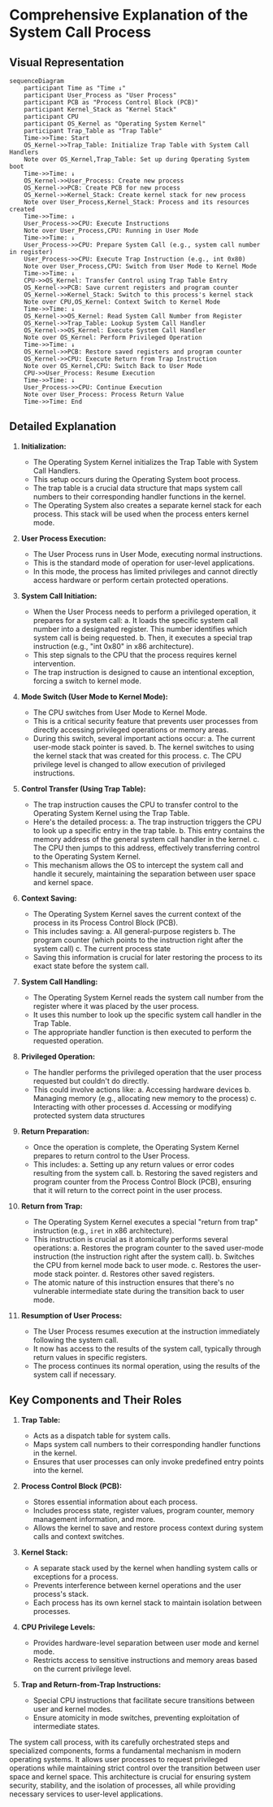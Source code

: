 # Comprehensive Explanation of the System Call Process

## Visual Representation

```mermaid
sequenceDiagram
    participant Time as "Time ↓"
    participant User_Process as "User Process"
    participant PCB as "Process Control Block (PCB)"
    participant Kernel_Stack as "Kernel Stack"
    participant CPU
    participant OS_Kernel as "Operating System Kernel"
    participant Trap_Table as "Trap Table"
    Time->>Time: Start
    OS_Kernel->>Trap_Table: Initialize Trap Table with System Call Handlers
    Note over OS_Kernel,Trap_Table: Set up during Operating System boot
    Time->>Time: ↓
    OS_Kernel->>User_Process: Create new process
    OS_Kernel->>PCB: Create PCB for new process
    OS_Kernel->>Kernel_Stack: Create kernel stack for new process
    Note over User_Process,Kernel_Stack: Process and its resources created
    Time->>Time: ↓
    User_Process->>CPU: Execute Instructions
    Note over User_Process,CPU: Running in User Mode
    Time->>Time: ↓
    User_Process->>CPU: Prepare System Call (e.g., system call number in register)
    User_Process->>CPU: Execute Trap Instruction (e.g., int 0x80)
    Note over User_Process,CPU: Switch from User Mode to Kernel Mode
    Time->>Time: ↓
    CPU->>OS_Kernel: Transfer Control using Trap Table Entry
    OS_Kernel->>PCB: Save current registers and program counter
    OS_Kernel->>Kernel_Stack: Switch to this process's kernel stack
    Note over CPU,OS_Kernel: Context Switch to Kernel Mode
    Time->>Time: ↓
    OS_Kernel->>OS_Kernel: Read System Call Number from Register
    OS_Kernel->>Trap_Table: Lookup System Call Handler
    OS_Kernel->>OS_Kernel: Execute System Call Handler
    Note over OS_Kernel: Perform Privileged Operation
    Time->>Time: ↓
    OS_Kernel->>PCB: Restore saved registers and program counter
    OS_Kernel->>CPU: Execute Return from Trap Instruction
    Note over OS_Kernel,CPU: Switch Back to User Mode
    CPU->>User_Process: Resume Execution
    Time->>Time: ↓
    User_Process->>CPU: Continue Execution
    Note over User_Process: Process Return Value
    Time->>Time: End
```

## Detailed Explanation

1. **Initialization:**
   - The Operating System Kernel initializes the Trap Table with System Call Handlers.
   - This setup occurs during the Operating System boot process.
   - The trap table is a crucial data structure that maps system call numbers to their corresponding handler functions in the kernel.
   - The Operating System also creates a separate kernel stack for each process. This stack will be used when the process enters kernel mode.

2. **User Process Execution:**
   - The User Process runs in User Mode, executing normal instructions.
   - This is the standard mode of operation for user-level applications.
   - In this mode, the process has limited privileges and cannot directly access hardware or perform certain protected operations.

3. **System Call Initiation:**
   - When the User Process needs to perform a privileged operation, it prepares for a system call:
     a. It loads the specific system call number into a designated register. This number identifies which system call is being requested.
     b. Then, it executes a special trap instruction (e.g., "int 0x80" in x86 architecture).
   - This step signals to the CPU that the process requires kernel intervention.
   - The trap instruction is designed to cause an intentional exception, forcing a switch to kernel mode.

4. **Mode Switch (User Mode to Kernel Mode):**
   - The CPU switches from User Mode to Kernel Mode.
   - This is a critical security feature that prevents user processes from directly accessing privileged operations or memory areas.
   - During this switch, several important actions occur:
     a. The current user-mode stack pointer is saved.
     b. The kernel switches to using the kernel stack that was created for this process.
     c. The CPU privilege level is changed to allow execution of privileged instructions.

5. **Control Transfer (Using Trap Table):**
   - The trap instruction causes the CPU to transfer control to the Operating System Kernel using the Trap Table.
   - Here's the detailed process:
     a. The trap instruction triggers the CPU to look up a specific entry in the trap table.
     b. This entry contains the memory address of the general system call handler in the kernel.
     c. The CPU then jumps to this address, effectively transferring control to the Operating System Kernel.
   - This mechanism allows the OS to intercept the system call and handle it securely, maintaining the separation between user space and kernel space.

6. **Context Saving:**
   - The Operating System Kernel saves the current context of the process in its Process Control Block (PCB).
   - This includes saving:
     a. All general-purpose registers
     b. The program counter (which points to the instruction right after the system call)
     c. The current process state
   - Saving this information is crucial for later restoring the process to its exact state before the system call.

7. **System Call Handling:**
   - The Operating System Kernel reads the system call number from the register where it was placed by the user process.
   - It uses this number to look up the specific system call handler in the Trap Table.
   - The appropriate handler function is then executed to perform the requested operation.

8. **Privileged Operation:**
   - The handler performs the privileged operation that the user process requested but couldn't do directly.
   - This could involve actions like:
     a. Accessing hardware devices
     b. Managing memory (e.g., allocating new memory to the process)
     c. Interacting with other processes
     d. Accessing or modifying protected system data structures

9. **Return Preparation:**
   - Once the operation is complete, the Operating System Kernel prepares to return control to the User Process.
   - This includes:
     a. Setting up any return values or error codes resulting from the system call.
     b. Restoring the saved registers and program counter from the Process Control Block (PCB), ensuring that it will return to the correct point in the user process.

10. **Return from Trap:**
    - The Operating System Kernel executes a special "return from trap" instruction (e.g., `iret` in x86 architecture).
    - This instruction is crucial as it atomically performs several operations:
      a. Restores the program counter to the saved user-mode instruction (the instruction right after the system call).
      b. Switches the CPU from kernel mode back to user mode.
      c. Restores the user-mode stack pointer.
      d. Restores other saved registers.
    - The atomic nature of this instruction ensures that there's no vulnerable intermediate state during the transition back to user mode.

11. **Resumption of User Process:**
    - The User Process resumes execution at the instruction immediately following the system call.
    - It now has access to the results of the system call, typically through return values in specific registers.
    - The process continues its normal operation, using the results of the system call if necessary.

## Key Components and Their Roles

1. **Trap Table:**
   - Acts as a dispatch table for system calls.
   - Maps system call numbers to their corresponding handler functions in the kernel.
   - Ensures that user processes can only invoke predefined entry points into the kernel.

2. **Process Control Block (PCB):**
   - Stores essential information about each process.
   - Includes process state, register values, program counter, memory management information, and more.
   - Allows the kernel to save and restore process context during system calls and context switches.

3. **Kernel Stack:**
   - A separate stack used by the kernel when handling system calls or exceptions for a process.
   - Prevents interference between kernel operations and the user process's stack.
   - Each process has its own kernel stack to maintain isolation between processes.

4. **CPU Privilege Levels:**
   - Provides hardware-level separation between user mode and kernel mode.
   - Restricts access to sensitive instructions and memory areas based on the current privilege level.

5. **Trap and Return-from-Trap Instructions:**
   - Special CPU instructions that facilitate secure transitions between user and kernel modes.
   - Ensure atomicity in mode switches, preventing exploitation of intermediate states.

The system call process, with its carefully orchestrated steps and specialized components, forms a fundamental mechanism in modern operating systems. It allows user processes to request privileged operations while maintaining strict control over the transition between user space and kernel space. This architecture is crucial for ensuring system security, stability, and the isolation of processes, all while providing necessary services to user-level applications.
